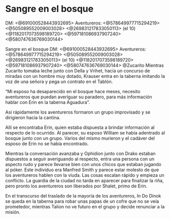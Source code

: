 # Sangre en el bosque
DM: <@691000528443932695> 
Aventureros: <@578649977715294219> <@505089552009003028> <@269831217833050113> (el 10) <@1182017073598189720> <@597181086937907240> <@580747636769030144>

Sangre en el bosque
DM: <@691000528443932695> 
Aventureros: <@578649977715294219> <@505089552009003028> <@269831217833050113> (el 10) <@1182017073598189720> <@597181086937907240> <@580747636769030144> @Zucarito
Mientras Zucarito tomaba leche junto con Della y Vrihet, hacía un concurso de miradas con un hombre muy dotado, Krauser entra en la taberna imitando la voz de una señora y pega un contrato en el Tablón.

“Mi esposo ha desaparecido en el bosque hace meses, necesito aventureros que puedan averiguar su paradero, para más información hablar con Erin en la taberna Aguadura”.

Así rápidamente los aventureros formaron un grupo improvisado y se dirigieron hacia la cantina.

Allí se encontraba Erin, quien estaba dispuesta a brindar información al respecto de lo ocurrido. Al parecer, su esposo William se había adentrado al bosque junto con un grupo. Varios del mismo murieron y el cadáver del esposo de Erin no se había encontrado.

Mientras la conversación avanzaba y Ophidion junto con Drako estaban dispuestos a seguir averiguando al respecto, entra una persona con un aspecto rudo y parece llevarse bien con unos chicos que estaban jugando al póker. Este individuo era Manfred Smith y parece estar molesto de que los aventureros hablen con la viuda. Las cosas escalan rápido y empieza un conflicto. La guardia de la ciudad no tarda en aparecer para finalizar la riña, pero pronto los aventureros son liberados por Shalet, primo de Erin.

En el transcurso del traslado de la mayoría de los aventureros, In Do Dinok se queda en la taberna para robar unas papas de un cofre que no se veía prometedor, mientras Talion no ve futuro en el grupo y decide renunciar a la misión.

